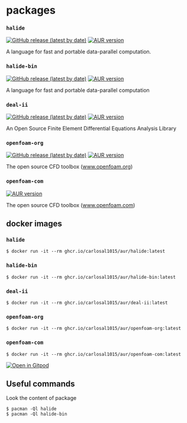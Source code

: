 # packages

### `halide`

[![GitHub release (latest by date)](https://img.shields.io/github/v/release/halide/Halide?style=flat-square)](https://github.com/halide/Halide) [![AUR version](https://img.shields.io/aur/version/halide?style=flat-square)](https://aur.archlinux.org/packages/halide)

A language for fast and portable data-parallel computation.

### `halide-bin`

[![GitHub release (latest by date)](https://img.shields.io/github/v/release/halide/Halide?style=flat-square)](https://github.com/halide/Halide) [![AUR version](https://img.shields.io/aur/version/halide-bin?style=flat-square)](https://aur.archlinux.org/packages/halide-bin)

A language for fast and portable data-parallel computation

### `deal-ii`

[![GitHub release (latest by date)](https://img.shields.io/github/v/release/dealii/dealii?style=flat-square)](https://github.com/dealii/dealii) [![AUR version](https://img.shields.io/aur/version/deal-ii?style=flat-square)](https://aur.archlinux.org/packages/deal-ii)

An Open Source Finite Element Differential Equations Analysis Library

### `openfoam-org`

[![GitHub release (latest by date)](https://img.shields.io/github/v/tag/OpenFOAM/OpenFOAM-9?style=flat-square)](https://github.com/OpenFOAM/OpenFOAM-9) [![AUR version](https://img.shields.io/aur/version/openfoam-org?style=flat-square)](https://aur.archlinux.org/packages/openfoam-org)

The open source CFD toolbox (www.openfoam.org)

### `openfoam-com`

<!-- [![GitHub release (latest by date)](https://img.shields.io/github/v/tag/OpenFOAM/OpenFOAM-9?style=flat-square)](https://github.com/OpenFOAM/OpenFOAM-9) -->
<!-- https://develop.openfoam.com/Development/openfoam/-/commits/master -->

[![AUR version](https://img.shields.io/aur/version/openfoam-com?style=flat-square)](https://aur.archlinux.org/packages/openfoam-com)

The open source CFD toolbox (www.openfoam.com)

## docker images

### `halide`

```
$ docker run -it --rm ghcr.io/carlosal1015/aur/halide:latest
```

### `halide-bin`

```
$ docker run -it --rm ghcr.io/carlosal1015/aur/halide-bin:latest
```

### `deal-ii`

```
$ docker run -it --rm ghcr.io/carlosal1015/aur/deal-ii:latest
```

### `openfoam-org`

```
$ docker run -it --rm ghcr.io/carlosal1015/aur/openfoam-org:latest
```

### `openfoam-com`

```
$ docker run -it --rm ghcr.io/carlosal1015/aur/openfoam-com:latest
```

[![Open in Gitpod](https://gitpod.io/button/open-in-gitpod.svg)](https://gitpod.io#/https://github.com/carlosal1015/aur)

## Useful commands

Look the content of package

```
$ pacman -Ql halide
$ pacman -Ql halide-bin
```

